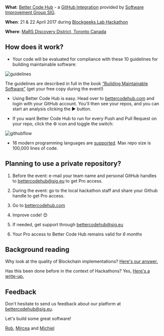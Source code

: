 **What**: [Better Code Hub](https://bettercodehub.com) - a [GitHub Integration](https://github.com/integrations/better-code-hub) provided by [Software Improvement Group SIG](https://www.sig.eu).

**When**: 21 & 22 April 2017 during [Blockgeeks Lab Hackathon](http://bglhackathon.com)

**Where**: [MaRS Discovery District, Toronto Canada](https://marsdd.com)

## How does it work?

* Your code will be evaluated for compliance with these 10 guidelines for building maintainable software:

![guidelines](https://cdn-images-1.medium.com/max/720/1*TS-ZTeI7sQS7dy_AlMqSXQ.png "The 10 guidelines")

The guidelines are described in full in the book [“Building Maintainable Software”](http://shop.oreilly.com/product/0636920049159.do) (get your free copy during the event!)

* Using Better Code Hub is easy. Head over to [bettercodehub.com](https://bettercodehub.com) and login with your GitHub account. You'll then see your repos, and you can start an analysis clicking the ▶️ button. 

* If you want Better Code Hub to run for every Push and Pull Request on your repo, click the ⚙ icon and toggle the switch:

![githubflow](https://cdn-images-1.medium.com/max/720/1*N4wz389i80UbXKnjSp_QoA.png "Activate GitHub flow")

* 16 modern programming languages are [supported](https://bettercodehub.com/docs/configuration-manual). Max repo size is 100,000 lines of code. 


## Planning to use a private repository? 

1. Before the event: e-mail your team name and personal GitHub handles to [bettercodehub@sig.eu](mailto:bettercodehub@sig.eu) to get Pro access. 

2. During the event: go to the local hackathon staff and share your Github handle to get Pro access.

3. Go to [bettercodehub.com](https://bettercodehub.com) 

4. Improve code! 😊

5. If needed, get support through bettercodehub@sig.eu

6. Your Pro access to Better Code Hub remains valid for *6 months*


## Background reading 

Why look at the quality of Blockchain implementations? [Here's our answer.](https://medium.com/@jstvssr/why-blockchain-needs-future-proof-code-cb09b39175e1#.bqfmcig55)

Has this been done before in the context of Hackathons? Yes, [Here's a write-up.](https://medium.com/softwareimprovementgroup/how-a-hackathon-appreciates-quality-code-bd1bdb8b3479)

## Feedback 

Don't hesitate to send us feedback about our platform at bettercodehub@sig.eu. 

Let's build some great software!

[Rob](https://github.com/robvanderleek), [Mircea](https://github.com/mcadariu) and [Michiel](https://github.com/michielcuijpers)

